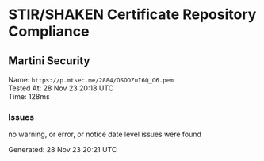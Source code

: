 # STIR/SHAKEN Certificate Repository Compliance

## Martini Security

Name: `https://p.mtsec.me/2884/OSOOZuI6Q_O6.pem`\
Tested At: 28 Nov 23 20:18 UTC\
Time: 128ms

### Issues

no warning, or error, or notice date level issues were found

Generated: 28 Nov 23 20:21 UTC